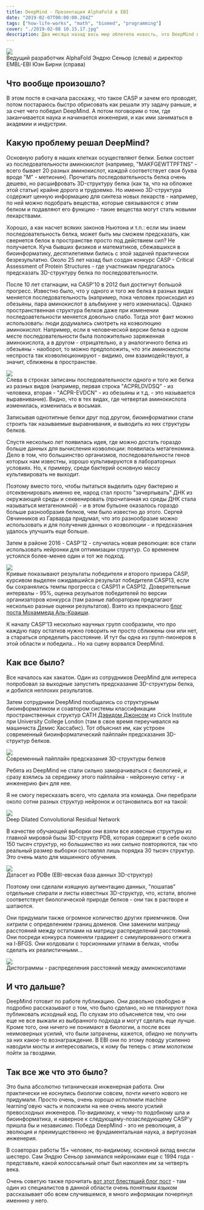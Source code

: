 ```yaml
---
title: DeepMind - Презентация AlphaFold в EBI
date: "2019-02-07T00:00:00.284Z"
tags: ["how-life-works", "math", "biomed", "programming"]
cover: "./2019-02-08 10.15.17.jpg"
description: Два месяца назад весь мир облетела новость, что DeepMind выиграл известное соревнование по предсказанию 3D-структур белков CASP, порвав всех биоинформатиков с впечатляющим отрывом. Многие люди из мира биотеха теперь пытаются осознать, 'что это было'? Революция или эволюция, наука или инженерия, талант или финансирование? Волею судеб я когда-то оказался совсем недалеко от этой области науки, поэтому потратил несколько дней чтобы разобраться в деталях - а между тем в EBI приехал наводить мосты ведущий инженер проекта Эндрю Сеньор из DeepMind.
---
```


<div>
  <img src="2019-02-08 10.15.17.jpg" class="img-responsive center-block" />
  <div class="caption text-center">Ведущий разработчик AlphaFold Эндрю Сеньор (слева) и директор EMBL-EBI Юэн Бирни (справа)</div>
  <h2>Что вообще произошло?</h2>
  <p>
    В этом посте я сначала расскажу, что такое CASP и зачем его проводят, потом постараюсь
    быстро обрисовать как решали эту задачу раньше, и за счет чего победил DeepMind. А потом поговорим о том, где
    заканчивается наука и начинается инженерия, и как ими заниматься в академии и индустрии.
  </p>
  <h2>
    Какую проблему решал DeepMind?
  </h2>
  <p>
    Основную работу в наших клетках осуществляют белки. Белки состоят из последовательности аминокислот
    (например, "MAKFGEWTTPFTNS" - всего бывает 20 разных аминокислот, каждой соответствует своя буква вроде "M" -
    метионин). Прочитать последовательность белка очень дешево, но расшифровать 3D-структуру белка (как та, что на
    обложке этой статьи) крайне дорого и трудоемко. Но именно 3D-структура содержит ценную информацию для синтеза
    новых лекарств - например, по ней можно подобрать вещества, которые связываются с этим белком и подавляют его
    функцию - такие вещества могут стать новыми лекарствами.
  </p>
  <p>
    Хорошо, а как насчет всяких законов Ньютона и т.п.: если мы знаем последовательность белка, может быть
    мы сможем предсказать, как свернется белок в пространстве просто под действием сил? Не получается.
    Куча бывших физиков и математиков, сбежавшихся в биоинформатику, десятилетиями бились с этой задачей
    практически безрезультатно. Около 25 лет назад был создан конкурс CASP - Critical Assessment of Protein
    Structures - где участникам предлагалось предсказать 3D-структуру белка по последовательности.
  </p>
  <p>
    После 10 лет стагнации, на CASP'10 в 2012 был достигнут большой прогресс. Известно было, что у одного и того
    же белка в разных видах меняется последовательность (например, пока человек происходил из обезьяны, пара
    аминокислот в альбмуине у него изменилась). Однако пространственная структура белков даже при изменении
    последоавтельности меняется довольно слабо. Тогда этот факт можно использовать: люди додумались смотреть на
    коэволюцию аминокислот. Например, если в человеческой версии белка в одном месте последовательности была
    положительно заряженная аминокислота, а в другом - отрицательно, а у аналогичного белка из обезьяны - наоборот,
    то можно предположить, что эти аминокислоты неспроста так коэволюционируют - видимо, они взаимодействуют, а
    значит, сближены в пространстве.
  </p>
  <img src="http://mistic.leloir.org.ar/docs/MIexplained.png" class="img-responsive center-block" />
  <div class="caption text-center">
    Слева в строках записаны последовательности одного и того же белка из разных видов (например, первая строка
    "ACPRLDVDSQ" - из человека, вторая - "ACPR-EVDCN" - из обезьяны и т.д. - это называется выравнивание). Видно,
    что в тех видах, где четвертая аминокислота изменилась, изменилась и восьмая.
  </div>
  <p>
    Записывая однотипные белки друг под другом, биоинформатики стали строить так называемые выравнивания, и
    выводить из них структуры белков.
  </p>
  <p>
    Спустя несколько лет появилась идея, где можно достать гораздо больше данных для вычисления коэволюции:
    появилась метагеномика. Дело в том, что большинство организмов, последовательности генов которых нам известны,
    хорошо культивируются в лабораторных условиях. Но, к примеру, среди бактерий основную массу культивировать
    не выходит.
  </p>
  <p>
    Поэтому вместо того, чтобы пытаться выделить одну бактерию и отсеквенировать именно ее, народ стал просто
    "зачерпывать" ДНК из окружающей среды и секвенировать (прочитанная из среды ДНК стала называться метагеномной)
    - и в этом бульоне оказалось гораздо больше разнообразия белков, чем было известно до этого. Сергей
    Овчинников из Гарварда придумал, что это разнообразие можно использовать и для получения данных о коэволюции
    - и предсказания удалось улучшить еще больше.
  </p>
  <p>
    Затем в районе 2016 - CASP'12 - случилась новая революция: все стали использовать нейронки для оптимизации
    структур. Со временем устоялся более-менее один и тот же подход.
  </p>
  <img src="https://moalquraishi.files.wordpress.com/2018/12/casp13-gdt_ts1.png" class="img-responsive center-block" />
  <div class="caption text-center">
    Кривые показывают результаты победителя и второго призера CASP, курсивом выделен ожидавшийся результат
    победителя CASP13, если бы сохранялись темпы прогресса с CASP11 и CASP12. Доверительные интервалы - 95%,
    оценка резульатов победителей по версии организаторов конкурса (там разные лаборатории предлагают несколько
    разные оценки результатов). Взято из прекрасного <a href="https://moalquraishi.wordpress.com/2018/12/09/alphafold-casp13-what-just-happened/">блог поста Мохаммеда Аль-Краиши</a>.
  </div>
  <p>
    К началу CASP'13 несколько научных групп сообразили, что про каждую пару остатков нужно говорить
    не просто сближены они или нет, а стараться определить расстояние. И тут бы одна из групп-пионеров в этой
    области и победила... Но на сцену ворвался DeepMind.
  </p>
  <h2>Как все было?</h2>
  <p>
    Все началось как хакатон. Один из сотрудников DeepMind для интереса попробовал за выходные запустить
    предсказание 3D-структуры белка, и добился неплохих результатов.
  </p>
  <p>
    Затем сотрудники DeepMind пообщались со структурным биоинформатиком и соавтором системы классификации
    пространственных структур CATH <a href="https://www.crick.ac.uk/research/labs/david-jones">Дэвидом Джонсом</a> из
    Crick Institute при University College London (там в свое время переучивался на машиниста Демис Хассабис).
    Тот объяснил им, как устроен современный биоинформатический пайплайн предсказания 3D-структур белков.
  </p>
  <img src="2019-02-08 10.14.16.jpg" class="img-responsive center-block" />
  <div class="caption text-center">Современный пайплайн предсказания 3D-структуры белков</div>
  <p>
    Ребята из DeepMind не стали сильно заморачиваться с биологией, и сразу взялись за серединку этого пайплайна -
    нейронную сетку - и инженерию фич для нее.
  </p>
  <p>
    Я не смогу пересказать всего, что сделала эта команда. Они перебрали около сотни разных структур нейронок и
    остановились вот на такой:
  </p>
  <img src="IMAGE 2019-02-08 22:18:23.jpg" class="img-responsive center-block" />
  <div class="caption text-center">Deep Dilated Convolutional Residual Network</div>
  <p>
    В качестве обучающей выборки они взяли все извесные структуры из главной мировой бызы 3D-структр PDB, которая
    содержит в себе около 150 тысяч структур, но большинство из них сильно повторяются, так что реальный размер
    выборки составлял лишь порядка 30 тысяч структур. Это очень мало для машинного обучения.
  </p>
  <img src="IMAGE 2019-02-08 22:18:27.jpg" class="img-responsive center-block" />
  <div class="caption text-center">Датасет из PDBe (EBI-евская база данных 3D-структур)</div>
  <p>
    Поэтому они сделали изящную аугментацию данных, "пошатав" отдельные спирали и листы известных 3D-структур, что,
    кстати, вполне соответствует биологической природе белков - они так в растворе и шатаются.
  </p>
  <p>
    Они придумали также огромное количество других приемчиков. Они хитрили с определением границ доменов. Они
    заменили матрицу расстояний между остатками на матрицу распределений расстояний. Они посреди конкурса поменяли
    градиент с симулированного отжига на l-BFGS. Они колдовали с торсионными углами в белках, чтобы сделать их
    реалистичными...
  </p>
  <img src="IMAGE 2019-02-08 22:17:05.jpg" class="img-responsive center-block" />
  <div class="caption text-center">Дистограммы - распределения расстояний между аминоксилотами</div>
  <h2>И что дальше?</h2>
  <p>
    DeepMind готовит по работе публикацию. Они довольно свободно и подробно рассказывают о том, что было сделано,
    но не планируют пока публиковать исходный код. По слухам это объясняется тем, что они еще не все выжали из
    выбранного подхода и могут сделать еще лучше. Кроме того, они ничего не понимают в биологии, а после всех
    неимоверных усилий, что были затрачены, кажется, обидно не получить за них какое-то вознаграждение. В EBI они
    по этому поводу усиленно наводили мосты и интересовались, к кому бы теперь с этим молотком пойти за гвоздями.
  </p>
  <h2>Так все же что это было?</h2>
  <p>
    Это была абсолютно титаническая инженерная работа. Они практически не коснулись биологии совсем,
    почти ничего нового не придумали. Просто очень, очень хорошо исполнили machine learning'овую часть и положили
    на нее очень много усилий превосходных инженеров. По-видимому, к чему-то подобному шла и биоинформатика, и
    наверное к следующему-позаследующему CASP'у пришла бы и независимо. Победа DeepMind - это не революция, а
    эволюция и преимущественно не фундаментальная наука, а виртуозная инженерия.
  </p>
  <p>
    В соавторах работы 15+ человек, по-видимому, основной вклад внесли шестеро. Сам Эндрю Сеньор занимался
    нейронками еще с 1994 года - представьте, какой колоссальный опыт был накоплен им за четверть века.
  </p>
  <p>
    Очень советую также прочитать <a href="https://moalquraishi.wordpress.com/2018/12/09/alphafold-casp13-what-just-happened/">
    вот этот блестящий блог пост</a> - там один из специалистов в данной области очень
    понятным языком рассказывает обо всем случившемся, я много информации почерпнул именнно у него.
  </p>
</div>